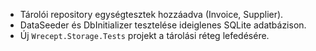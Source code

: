 - Tárolói repository egységtesztek hozzáadva (Invoice, Supplier).
- DataSeeder és DbInitializer tesztelése ideiglenes SQLite adatbázison.
- Új `Wrecept.Storage.Tests` projekt a tárolási réteg lefedésére.
